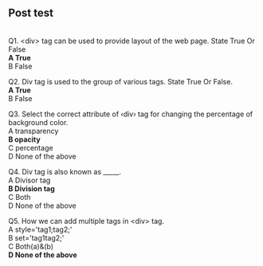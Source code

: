 ## Post test
<br>
Q1. &lt;div&gt; tag can be used to provide layout of the web page. State True Or False<br>
<b>A  True<br></b>
B   False<br>

Q2.  Div tag is used to the group of various tags. State True Or False.<br>
<b>A  True<br></b>
B   False<br>

Q3. Select the correct attribute of ‹div› tag for changing the percentage of background color.<br>
A  transparency<br>
<b>B  opacity</b><br>
C  percentage<br>
D  None of the above<br>


Q4.  Div tag is also known as _____.<br>
A  Divisor tag<br>
<b>B  Division tag</b><br>
C  Both<br>
D  None of the above<br>

Q5.  How we can add multiple tags in &lt;div&gt; tag.<br>
A  style='tag1;tag2;' <br>
B  set='tag1tag2;'<br>
C  Both(a)&(b)<br>
<b>D  None of the above</b><br>
